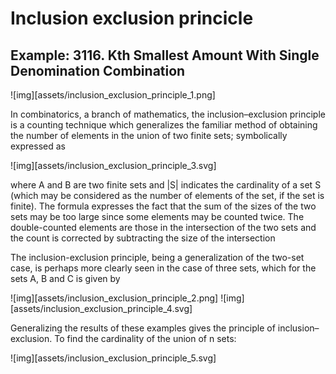 # Inclusion exclusion princicle

## Example: 3116. Kth Smallest Amount With Single Denomination Combination

![img][assets/inclusion_exclusion_principle_1.png]

In combinatorics, a branch of mathematics, the inclusion–exclusion principle is a counting technique which generalizes the familiar method of obtaining the number of elements in the union of two finite sets; symbolically expressed as

![img][assets/inclusion_exclusion_principle_3.svg]

where A and B are two finite sets and |S| indicates the cardinality of a set S (which may be considered as the number of elements of the set, if the set is finite). The formula expresses the fact that the sum of the sizes of the two sets may be too large since some elements may be counted twice. The double-counted elements are those in the intersection of the two sets and the count is corrected by subtracting the size of the intersection

The inclusion-exclusion principle, being a generalization of the two-set case, is perhaps more clearly seen in the case of three sets, which for the sets A, B and C is given by

![img][assets/inclusion_exclusion_principle_2.png]
![img][assets/inclusion_exclusion_principle_4.svg]

Generalizing the results of these examples gives the principle of inclusion–exclusion. To find the cardinality of the union of n sets:

![img][assets/inclusion_exclusion_principle_5.svg]
